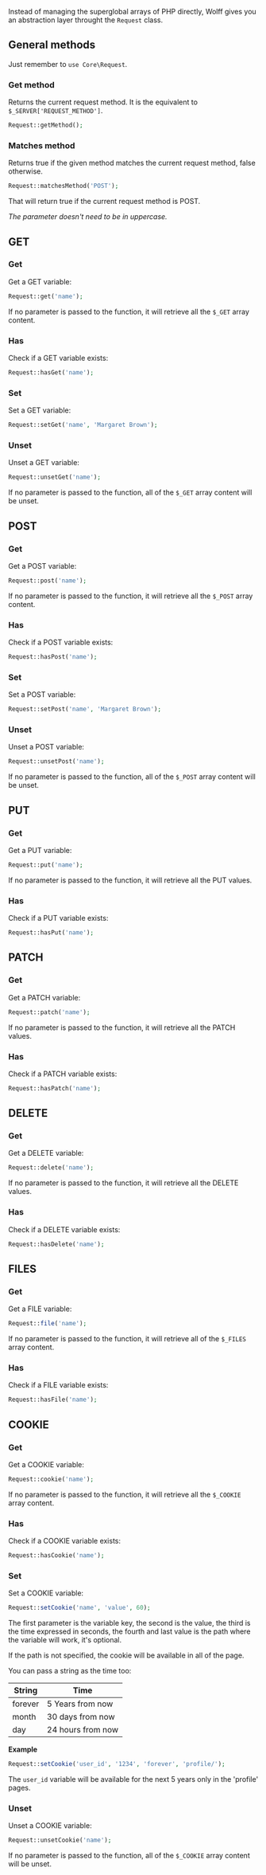 Instead of managing the superglobal arrays of PHP directly, Wolff gives you an abstraction layer throught the `Request` class.

## General methods

Just remember to `use Core\Request`.

### Get method

Returns the current request method. It is the equivalent to `$_SERVER['REQUEST_METHOD']`.

```php
Request::getMethod();
```

### Matches method

Returns true if the given method matches the current request method, false otherwise.

```php
Request::matchesMethod('POST');
```

That will return true if the current request method is POST.

*The parameter doesn't need to be in uppercase.*

## GET

### Get

Get a GET variable:

```php
Request::get('name');
```

If no parameter is passed to the function, it will retrieve all the `$_GET` array content.

### Has

Check if a GET variable exists:

```php
Request::hasGet('name');
```

### Set

Set a GET variable:

```php
Request::setGet('name', 'Margaret Brown');
```

### Unset

Unset a GET variable:

```php
Request::unsetGet('name');
```

If no parameter is passed to the function, all of the `$_GET` array content will be unset.


## POST

### Get

Get a POST variable:

```php
Request::post('name');
```

If no parameter is passed to the function, it will retrieve all the `$_POST` array content.

### Has

Check if a POST variable exists:

```php
Request::hasPost('name');
```

### Set

Set a POST variable:

```php
Request::setPost('name', 'Margaret Brown');
```

### Unset

Unset a POST variable:

```php
Request::unsetPost('name');
```

If no parameter is passed to the function, all of the `$_POST` array content will be unset.

## PUT

### Get

Get a PUT variable:

```php
Request::put('name');
```

If no parameter is passed to the function, it will retrieve all the PUT values.

### Has

Check if a PUT variable exists:

```php
Request::hasPut('name');
```

## PATCH

### Get

Get a PATCH variable:

```php
Request::patch('name');
```

If no parameter is passed to the function, it will retrieve all the PATCH values.

### Has

Check if a PATCH variable exists:

```php
Request::hasPatch('name');
```

## DELETE

### Get

Get a DELETE variable:

```php
Request::delete('name');
```

If no parameter is passed to the function, it will retrieve all the DELETE values.

### Has

Check if a DELETE variable exists:

```php
Request::hasDelete('name');
```

## FILES

### Get

Get a FILE variable:

```php
Request::file('name');
```

If no parameter is passed to the function, it will retrieve all of the `$_FILES` array content.

### Has

Check if a FILE variable exists:

```php
Request::hasFile('name');
```

## COOKIE

### Get

Get a COOKIE variable:

```php
Request::cookie('name');
```

If no parameter is passed to the function, it will retrieve all the `$_COOKIE` array content.

### Has

Check if a COOKIE variable exists:

```php
Request::hasCookie('name');
```

### Set

Set a COOKIE variable:

```php
Request::setCookie('name', 'value', 60);
```

The first parameter is the variable key, the second is the value, the third is the time expressed in seconds, the fourth and last value is the path where the variable will work, it's optional.

If the path is not specified, the cookie will be available in all of the page.

You can pass a string as the time too:

| String    | Time                |
| ----------|---------------------|
| forever   | 5 Years from now    |
| month     | 30 days from now    |
| day       | 24 hours from now   |

**Example**

```php
Request::setCookie('user_id', '1234', 'forever', 'profile/');
```

The `user_id` variable will be available for the next 5 years only in the 'profile' pages.

### Unset

Unset a COOKIE variable:

```php
Request::unsetCookie('name');
```

If no parameter is passed to the function, all of the `$_COOKIE` array content will be unset.